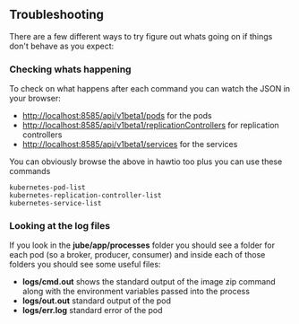 ## Troubleshooting

There are a few different ways to try figure out whats going on if things don't behave as you expect:

### Checking whats happening

To check on what happens after each command you can watch the JSON in your browser:

* [http://localhost:8585/api/v1beta1/pods](http://localhost:8585/api/v1beta1/pods) for the pods
* [http://localhost:8585/api/v1beta1/replicationControllers](http://localhost:8585/api/v1beta1/replicationControllers) for replication controllers
* [http://localhost:8585/api/v1beta1/services](http://localhost:8585/api/v1beta1/services) for the services

You can obviously browse the above in hawtio too plus you can use these commands

    kubernetes-pod-list
    kubernetes-replication-controller-list
    kubernetes-service-list

### Looking at the log files

If you look in the **jube/app/processes** folder you should see a folder for each pod (so a broker, producer, consumer) and inside each of those folders you should see some useful files:

* **logs/cmd.out** shows the standard output of the image zip command along with the environment variables passed into the process
* **logs/out.out** standard output of the pod
* **logs/err.log** standard error of the pod